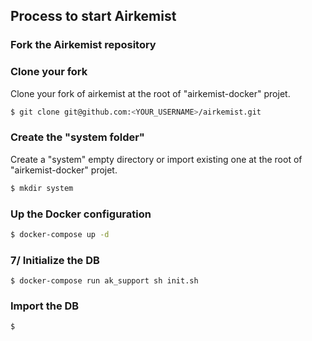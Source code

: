 ## Process to start Airkemist

### Fork the Airkemist repository

### Clone your fork

Clone your fork of airkemist at the root of "airkemist-docker" projet.

```sh
$ git clone git@github.com:<YOUR_USERNAME>/airkemist.git
```

### Create the "system folder"

Create a "system" empty directory or import existing one at the root of "airkemist-docker" projet.

```sh
$ mkdir system
```

### Up the Docker configuration

```sh
$ docker-compose up -d
```

### 7/ Initialize the DB

```
$ docker-compose run ak_support sh init.sh
```

### Import the DB

```sh
$
```
